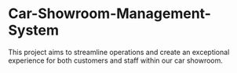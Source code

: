 # Car-Showroom-Management-System
This project aims to streamline operations and create an exceptional experience for both customers and staff within our car showroom.
